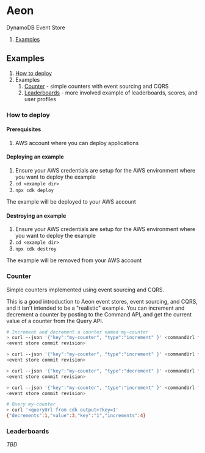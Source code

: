 # Aeon

DynamoDB Event Store

1. [Examples](#examples)

## Examples

1. [How to deploy](#how-to-deploy)
1. Examples
   1. [Counter](#counter) - simple counters with event sourcing and CQRS
   1. [Leaderboards](#leaderboards) - more involved example of leaderboards, scores, and user profiles

### How to deploy

#### Prerequisites

1. AWS account where you can deploy applications

#### Deploying an example

1. Ensure your AWS credentials are setup for the AWS environment where you want to deploy the example
2. `cd <example dir>`
3. `npx cdk deploy`

The example will be deployed to your AWS account

#### Destroying an example

1. Ensure your AWS credentials are setup for the AWS environment where you want to deploy the example
2. `cd <example dir>`
3. `npx cdk destroy`

The example will be removed from your AWS account

### Counter

Simple counters implemented using event sourcing and CQRS.

This is a good introduction to Aeon event stores, event sourcing, and CQRS, and it isn't intended to be a "realistic" example. You can increment and decrement a counter by posting to the Command API, and get the current value of a counter from the Query API.

```sh
# Increment and decrement a counter named my-counter
> curl --json '{"key":"my-counter", "type":"increment" }' <commandUrl from cdk output>
<event store commit revision>

> curl --json '{"key":"my-counter", "type":"increment" }' <commandUrl from cdk output>
<event store commit revision>

> curl --json '{"key":"my-counter", "type":"decrement" }' <commandUrl from cdk output>
<event store commit revision>

> curl --json '{"key":"my-counter", "type":"increment" }' <commandUrl from cdk output>
<event store commit revision>

# Query my-counter
> curl '<queryUrl from cdk output>?key=1'
{"decrements":1,"value":3,"key":"1","increments":4}
```

### Leaderboards

_TBD_
